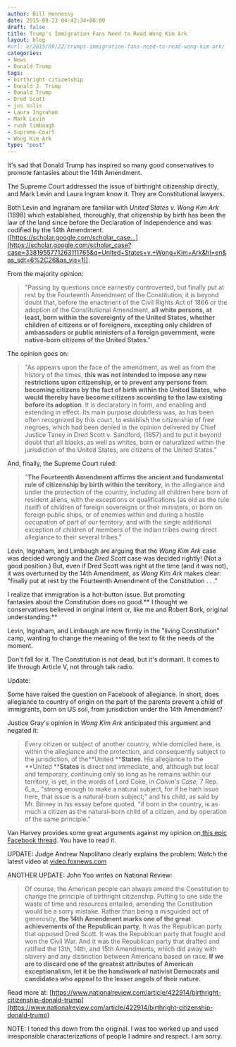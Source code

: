 ```yaml
---
author: Bill Hennessy
date: 2015-08-23 04:42:34+00:00
draft: false
title: Trump's Immigration Fans Need to Read Wong Kim Ark
layout: blog
#url: e/2015/08/22/trumps-immigration-fans-need-to-read-wong-kim-ark/
categories:
- News
- Donald Trump
tags:
- birthright citizenship
- Donald J. Trump
- Donald Trump
- Dred Scott
- jus solis
- Laura Ingraham
- Mark Levin
- rush limbaugh
- Supreme-Court
- Wong Kim Ark
type: "post"
---
```


It's sad that Donald Trump has inspired so many good conservatives to promote fantasies about the 14th Amendment.

The Supreme Court addressed the issue of birthright citizenship directly, and Mark Levin and Laura Ingram know it. They are Constitutional lawyers.

Both Levin and Ingraham are familiar with _United States v. Wong Kim Ark_ (1898) which established, thoroughly, that citizenship by birth has been the law of the land since before the Declaration of Independence and was codified by the 14th Amendment. ([https://scholar.google.com/scholar_case…](https://scholar.google.com/scholar_case?case=3381955771263111765&q=United+States+v.+Wong+Kim+Ark&hl=en&as_sdt=6%2C26&as_vis=1)).





From the majority opinion:


> "Passing by questions once earnestly controverted, but finally put at rest by the Fourteenth Amendment of the Constitution, it is beyond doubt that, before the enactment of the Civil Rights Act of 1866 or the adoption of the Constitutional Amendment, **all white persons, at least, born within the sovereignty of the United States, whether children of citizens or of foreigners, excepting only children of ambassadors or public ministers of a foreign government, were native-born citizens of the United States**."


The opinion goes on:


> "As appears upon the face of the amendment, as well as from the history of the times, **this was not intended to impose any new restrictions upon citizenship, or to prevent any persons from becoming citizens by the fact of birth within the United States, who would thereby have become citizens according to the law existing before its adoption**. It is declaratory in form, and enabling and extending in effect. Its main purpose doubtless was, as has been often recognized by this court, to establish the citizenship of free negroes, which had been denied in the opinion delivered by Chief Justice Taney in Dred Scott v. Sandford, (1857) and to put it beyond doubt that all blacks, as well as whites, born or naturalized within the jurisdiction of the United States, are citizens of the United States."


And, finally, the Supreme Court ruled:


> "**The Fourteenth Amendment affirms the ancient and fundamental rule of citizenship by birth within the territory**, in the allegiance and under the protection of the country, including all children here born of resident aliens, with the exceptions or qualifications (as old as the rule itself) of children of foreign sovereigns or their ministers, or born on foreign public ships, or of enemies within and during a hostile occupation of part of our territory, and with the single additional exception of children of members of the Indian tribes owing direct allegiance to their several tribes."


Levin, Ingraham, and Limbaugh are arguing that the _Wong Kim Ark_ case was decided wrongly and the _Dred Scott_ case was decided rightly! (Not a good position.) But, even if Dred Scott was right at the time (and it was not), it was overturned by the 14th Amendment, as _Wong Kim Ark_ makes clear: "finally put at rest by the Fourteenth Amendment of the Constitution . . ."

I realize that immigration is a hot-button issue. But promoting fantasies about the Constitution does no good.** I thought we conservatives believed in original intent or, like me and Robert Bork, original understanding.**

Levin, Ingraham, and Limbaugh are now firmly in the "living Constitution" camp, wanting to change the meaning of the text to fit the needs of the moment.

Don't fall for it. The Constitution is not dead, but it's dormant. It comes to life through Article V, not through talk radio.





Update:

Some have raised the question on Facebook of allegiance. In short, does allegiance to country of origin on the part of the parents prevent a child of immigrants, born on US soil, from jurisdiction under the 14th Amendment?

Justice Gray's opinion in _Wong Kim Ark_ anticipated this argument and negated it:



> Every citizen or subject of another country, while domiciled here, is within the allegiance and the protection, and consequently subject to the jurisdiction, of the**United ****States**. His allegiance to the **United ****States** is direct and immediate, and, although but local and temporary, continuing only so long as he remains within our territory, is yet, in the words of Lord Coke, in _Calvin's Case,_ 7 Rep. 6_a,_ "strong enough to make a natural subject, for if he hath issue here, that issue is a natural-born subject;" and his child, as said by Mr. Binney in his essay before quoted, "if born in the country, is as much a citizen as the natural-born child of a citizen, and by operation of the same principle."



Van Harvey provides some great arguments against my opinion on[ this epic Facebook thread](https://www.facebook.com/bill.hennessy2/posts/10153120634565886). You have to read it.



UPDATE: Judge Andrew Napolitano clearly explains the problem:
Watch the latest video at [video.foxnews.com](https://video.foxnews.com)

ANOTHER UPDATE: John Yoo writes on National Review:



> Of course, the American people can always amend the Constitution to change the principle of birthright citizenship. Putting to one side the waste of time and resources entailed, amending the Constitution would be a sorry mistake. Rather than being a misguided act of generosity, **the 14th Amendment marks one of the great achievements of the Republican party.** It was the Republican party that opposed Dred Scott. It was the Republican party that fought and won the Civil War. And it was the Republican party that drafted and ratified the 13th, 14th, and 15th Amendments, which did away with slavery and any distinction between Americans based on race. **If we are to discard one of the greatest attributes of American exceptionalism, let it be the handiwork of nativist Democrats and candidates who appeal to the lesser angels of their nature.**

Read more at: [https://www.nationalreview.com/article/422914/birthright-citizenship-donald-trump](https://www.nationalreview.com/article/422914/birthright-citizenship-donald-trump)



NOTE: I toned this down from the original. I was too worked up and used irresponsible characterizations of people I admire and respect. I am sorry.

